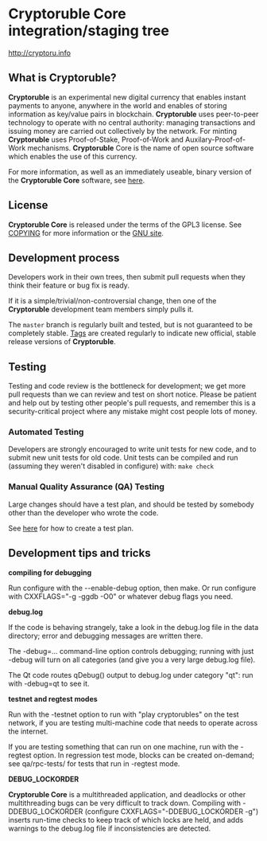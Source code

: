 Cryptoruble Core integration/staging tree
=====================================

http://cryptoru.info

What is Cryptoruble?
----------------

**Cryptoruble** is an experimental new digital currency that enables instant payments to
anyone, anywhere in the world and enables of storing information as key/value pairs
in blockchain. **Cryptoruble** uses peer-to-peer technology to operate
with no central authority: managing transactions and issuing money are carried
out collectively by the network. For minting **Cryptoruble** uses Proof-of-Stake,
Proof-of-Work and Auxilary-Proof-of-Work mechanisms. **Cryptoruble** Core is the name of
open source software which enables the use of this currency.

For more information, as well as an immediately useable, binary version of
the **Cryptoruble Core** software, see [here](http://explorer.cryptoru.info/clients/).

License
-------

**Cryptoruble Core** is released under the terms of the GPL3 license. See [COPYING](COPYING) for more
information or the [GNU site](https://www.gnu.org/licenses/gpl.html).

Development process
-------------------

Developers work in their own trees, then submit pull requests when they think
their feature or bug fix is ready.

If it is a simple/trivial/non-controversial change, then one of the **Cryptoruble**
development team members simply pulls it.


The `master` branch is regularly built and tested, but is not guaranteed to be
completely stable. [Tags](https://github.com/levcalifornia/cryptoruble/releases) are created
regularly to indicate new official, stable release versions of **Cryptoruble**.

Testing
-------

Testing and code review is the bottleneck for development; we get more pull
requests than we can review and test on short notice. Please be patient and help out by testing
other people's pull requests, and remember this is a security-critical project where any mistake might cost people
lots of money.

### Automated Testing

Developers are strongly encouraged to write unit tests for new code, and to
submit new unit tests for old code. Unit tests can be compiled and run (assuming they weren't disabled in configure) with: `make check`

### Manual Quality Assurance (QA) Testing

Large changes should have a test plan, and should be tested by somebody other
than the developer who wrote the code.

See [here](https://github.com/bitcoin/QA/) for how to create a test plan.

Development tips and tricks
---------------------------

**compiling for debugging**

Run configure with the --enable-debug option, then make. Or run configure with
CXXFLAGS="-g -ggdb -O0" or whatever debug flags you need.

**debug.log**

If the code is behaving strangely, take a look in the debug.log file in the data directory;
error and debugging messages are written there.

The -debug=... command-line option controls debugging; running with just -debug will turn
on all categories (and give you a very large debug.log file).

The Qt code routes qDebug() output to debug.log under category "qt": run with -debug=qt
to see it.

**testnet and regtest modes**

Run with the -testnet option to run with "play cryptorubles" on the test network, if you
are testing multi-machine code that needs to operate across the internet.

If you are testing something that can run on one machine, run with the -regtest option.
In regression test mode, blocks can be created on-demand; see qa/rpc-tests/ for tests
that run in -regtest mode.

**DEBUG_LOCKORDER**

**Cryptoruble Core** is a multithreaded application, and deadlocks or other multithreading bugs
can be very difficult to track down. Compiling with -DDEBUG_LOCKORDER (configure
CXXFLAGS="-DDEBUG_LOCKORDER -g") inserts run-time checks to keep track of which locks
are held, and adds warnings to the debug.log file if inconsistencies are detected.
